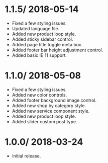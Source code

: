 # 1.1.5/ 2018-05-14
  * Fixed a few styling issues.
  * Updated language file.
  * Added new product loop style.
  * Added sticky sidebar control.
  * Added page title toggle meta box.
  * Added footer bar height adjustment control.
  * Added basic IE 11 support.

# 1.1.0/ 2018-05-08
  * Fixed a few styling issues.
  * Added new color controls.
  * Added footer background image control.
  * Added new shop by category style.
  * Added new service component style.
  * Added new product loop style.
  * Added slider custom post type.

# 1.0.0/ 2018-03-24
  * Initial release.
